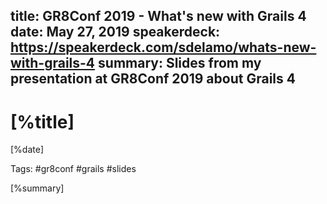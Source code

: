 title: GR8Conf 2019 - What's new with Grails 4
date: May 27, 2019
speakerdeck: https://speakerdeck.com/sdelamo/whats-new-with-grails-4
summary: Slides from my presentation at GR8Conf 2019 about Grails 4
---

# [%title]

[%date]

Tags: #gr8conf #grails #slides

[%summary]

<script async class="speakerdeck-embed" data-id="27f3d918a7544746bb6d6a07bce7b2a1" data-ratio="1.77469670710572" src="//speakerdeck.com/assets/embed.js"></script>